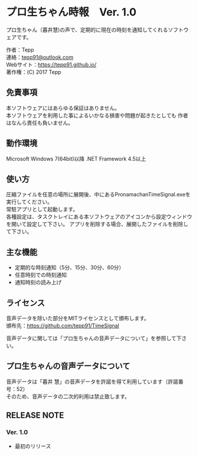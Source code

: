 プロ生ちゃん時報　Ver. 1.0
==============================================================================

プロ生ちゃん（暮井慧)の声で、定期的に現在の時刻を通知してくれるソフトウェアです。  

作者：Tepp  
連絡：tepp91@outlook.com  
Webサイト：https://tepp91.github.io/  
著作権：(C) 2017 Tepp  

免責事項
------------------------------------------------------------------------------

本ソフトウェアにはあらゆる保証はありません。  
本ソフトウェアを利用した事によるいかなる損害や問題が起きたとしても
作者はなんら責任も負いません。

動作環境
------------------------------------------------------------------------------

Microsoft Windows 7(64bit)以降
.NET Framework 4.5以上

使い方
------------------------------------------------------------------------------

圧縮ファイルを任意の場所に展開後、中にあるPronamachanTimeSignal.exeを実行してください。  
常駐アプリとして起動します。  
各種設定は、タスクトレイにある本ソフトウェアのアイコンから設定ウィンドウを開いて設定して下さい。
アプリを削除する場合、展開したファイルを削除して下さい。

主な機能
------------------------------------------------------------------------------

* 定期的な時刻通知（5分、15分、30分、60分）
* 任意時刻での時刻通知
* 通知時刻の読み上げ

ライセンス
------------------------------------------------------------------------------

音声データを除いた部分をMITライセンスとして頒布します。  
頒布先：https://github.com/tepp91/TimeSignal  

音声データに関しては「プロ生ちゃんの音声データについて」を参照して下さい。


プロ生ちゃんの音声データについて
------------------------------------------------------------------------------

音声データは「暮井 慧」の音声データを許諾を得て利用しています（許諾番号：52）  
そのため、音声データの二次的利用は禁止致します。

RELEASE NOTE
------------------------------------------------------------------------------

### Ver. 1.0

* 最初のリリース
